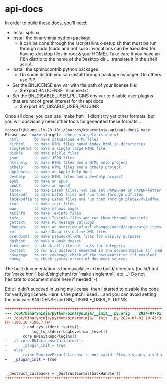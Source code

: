 # api-docs

In order to build these docs, you'll need:
 - Install sphinx
 - Install the binaryninja python package
    * it can be done through the <BinaryNinjaInstallDir>/scripts/linux-setup.sh that must be run through sudo (sudo and not sudo invocations can be executed for having .desktop files in root & your HOME). Take care if you have an i18n distrib to the name of the Desktop dir ... translate it in the shell script.
 - Install the sphinxcontrib python packages
    * On some distrib you can install through package manager. On others use PIP.
 - Set the BNLICENSE env var with the path of your license file:
    * $ export BNLICENSE=<LicenseDirectory>/license.txt
 - Set the BN_DISABLE_USER_PLUGINS env var to disable user plugins that are not of great interest for the api docs
    * $ export BN_DISABLE_USER_PLUGINS

Once all done, you can use 'make html'. I didn't try yet other formats, but you will obsviously need other tools for generated these formats...

```bash
rcoscali@ubuntu-lx-23-10:~/Sources/binaryninja-api/api-docs$ make
Please use `make <target>' where <target> is one of
  html       to make standalone HTML files
  dirhtml    to make HTML files named index.html in directories
  singlehtml to make a single large HTML file
  pickle     to make pickle files
  json       to make JSON files
  htmlhelp   to make HTML files and a HTML help project
  qthelp     to make HTML files and a qthelp project
  applehelp  to make an Apple Help Book
  devhelp    to make HTML files and a Devhelp project
  epub       to make an epub
  epub3      to make an epub3
  latex      to make LaTeX files, you can set PAPER=a4 or PAPER=letter
  latexpdf   to make LaTeX files and run them through pdflatex
  latexpdfja to make LaTeX files and run them through platex/dvipdfmx
  text       to make text files
  man        to make manual pages
  texinfo    to make Texinfo files
  info       to make Texinfo files and run them through makeinfo
  gettext    to make PO message catalogs
  changes    to make an overview of all changed/added/deprecated items
  xml        to make Docutils-native XML files
  pseudoxml  to make pseudoxml-XML files for display purposes
  dashdoc    to make a Dash docset
  linkcheck  to check all external links for integrity
  doctest    to run all doctests embedded in the documentation (if enabled)
  coverage   to run coverage check of the documentation (if enabled)
  dummy      to check syntax errors of document sources
```

The built documentation is then available in the build/<target> directory (build/html for 'make html', build/singlehtml for 'make singlehtml', etc ...)
Do not hesitate to document more here if needed ;-)

Edit: 
  I didn't succeed in using my license, then I started to disable the code for verifying license. Here is the patch I used ... and you can avoid setting the env vars BNLICENSE and BN_DISABLE_USER_PLUGINS

```patch
+++++++++++++++++++++++++++++++++++++++++++++++++++++++++++++++++++++++++++++++++++++++++++++++++++++++++++++++++++++++++++++++++
--- /opt/binaryninja/python/binaryninja/__init__.py.orig	2024-07-01 10:44:49.485119894 +0200
+++ /opt/binaryninja/python/binaryninja/__init__.py	2024-07-01 10:45:32.667703975 +0200
@@ -190,10 +190,7 @@
 		) and sys.stderr.isatty():
 			log_to_stderr(LogLevel[min_level])
 		core.BNInitRepoPlugins()
-	if core.BNIsLicenseValidated():
-		_plugin_init = True
-	else:
-		raise RuntimeError("License is not valid. Please supply a valid license.")
+	_plugin_init = True
 
 
 _destruct_callbacks = _DestructionCallbackHandler()
+++++++++++++++++++++++++++++++++++++++++++++++++++++++++++++++++++++++++++++++++++++++++++++++++++++++++++++++++++++++++++++++++
```
